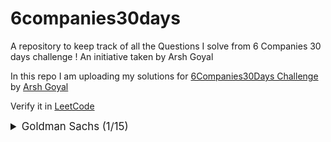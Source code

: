 # 6companies30days
 A repository to keep track of all the Questions I solve from 6 Companies 30 days challenge !
 An initiative taken by Arsh Goyal
 

In this repo I am uploading my solutions for [6Companies30Days Challenge]([https://www.youtube.com/watch?v=QUnaBYKQkZU&t=7s](https://www.linkedin.com/posts/shivamsharma2043_6companies30days-revisewitharsh-6companies30days-activity-7147295745467953152-uRZN?utm_source=share&utm_medium=member_desktop)https://www.linkedin.com/posts/shivamsharma2043_6companies30days-revisewitharsh-6companies30days-activity-7147295745467953152-uRZN?utm_source=share&utm_medium=member_desktop) by [Arsh Goyal](https://www.linkedin.com/in/arshgoyal/)

Verify it in [LeetCode](https://leetcode.com/Shivam_____/)


<details>
<summary style="font-size: 1.2em">Goldman Sachs (1/15)</summary>

Sr  | Problems                                                                                    | TryIt                                                                                                                                     | Status
----|---------------------------------------------------------------------------------------------------------------------------|-------------------------------------------------------------------------------------------------------------------------------------------|---------
1   | [Minimize the Maximum of Two Arrays]()                                                     | [Problem Link]()                                                     | 
2  | [Employee Priority Systems]()                                                     | [Problem Link]()                                                     | 
3   | [Kth Smallest Element Query]()                                                     | [Problem Link]()                                                     | 
4  | [Combination Sums]()                                                     | [Problem Link]()                                                     | 
5   | [Flip Matrix]()                                                     | [Problem Link]()                                                     | 
6  | [Combinations in a Phone Number]()                                                     | [Problem Link]()                                                     | 
7   | [Find Missing and Repeating]()                                                     | [Problem Link]()                                                     | 
8  | [Finding consecutive integers from a Data Stream]()                                                     | [Problem Link]()                                                     | 
9   | [Following a number pattern]()                                                     | [Problem Link]()                                                     | 
10  | [K - divisible Elements Subarrays]()                                                     | [Problem Link]()                                                     | 
11   | [Map of Highest Peak]()                                                     | [Problem Link]()                                                     | 
12  | [Maximum Sum BST]()                                                     | [Problem Link]()                                                     | 
13   | [People aware of a secret]()                                                     | [Problem Link]()                                                     | 
14  | [Run Length Encoding](Goldman%20Sachs/Run_Length_Encoding.java)                                                     | [Problem Link](https://practice.geeksforgeeks.org/problems/run-length-encoding/1)                                                     | ✅
15   | [Ways to reach a position after K steps]()                                                     | [Problem Link]()                                                     | 


</details>
















